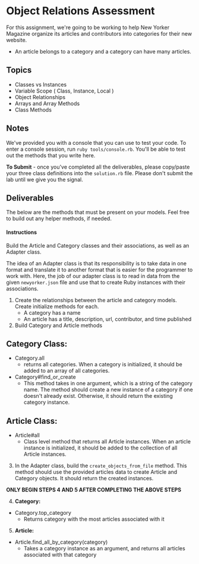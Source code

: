 # Object Relations Assessment

For this assignment, we're going to be working to help New Yorker Magazine organize its articles and contributors into categories for their new website.

- An article belongs to a category and a category can have many articles.

## Topics

+ Classes vs Instances
+ Variable Scope ( Class, Instance, Local )
+ Object Relationships
+ Arrays and Array Methods
+ Class Methods

## Notes

We've provided you with a console that you can use to test your code. To enter a console session, run `ruby tools/console.rb`. You'll be able to test out the methods that you write here.

**To Submit** - once you've completed all the deliverables, please copy/paste your three class definitions into the `solution.rb` file. Please don't submit the lab until we give you the signal.

## Deliverables
The below are the methods that must be present on your models. Feel free to build out any helper methods, if needed.

#### Instructions

Build the Article and Category classes and their associations, as well as an Adapter class.

The idea of an Adapter class is that its responsibility is to take data in one format and translate it to another format that is easier for the programmer to work with.  Here, the job of our adapter class is to read in data from the given `newyorker.json` file and use that to create Ruby instances with their associations.

1. Create the relationships between the article and category models. Create initialize methods for each.
   - A category has a name
   - An article has a title, description, url, contributor, and time published
2. Build Category and Article methods
  ## Category Class:
  - Category.all
    + returns all categories. When a category is initialized, it should be added to an array of all categories.
  - Category#find_or_create
    + This method takes in one argument, which is a string of the category name. The method should create a new instance of a category if one doesn't already exist. Otherwise, it should return the existing category instance.
   ## Article Class:
  - Article#all
    + Class level method that returns all Article instances. When an article instance is initialized, it should be added to the collection of all Article instances.
3. In the Adapter class, build the `create_objects_from_file` method. This method should use the provided articles data to create Article and Category objects. It should return the created instances.     

**ONLY BEGIN STEPS 4 AND 5 AFTER COMPLETING THE ABOVE STEPS**

4. **Category:**
- Category.top_category
  + Returns category with the most articles associated with it

5. **Article:**
- Article.find_all_by_category(category)
  + Takes a category instance as an argument, and returns all articles associated with that category
